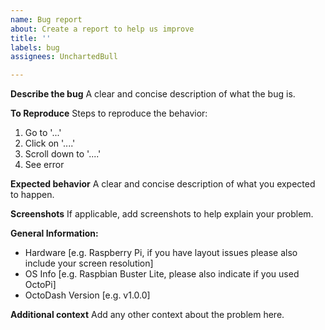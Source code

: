 ```yaml
---
name: Bug report
about: Create a report to help us improve
title: ''
labels: bug
assignees: UnchartedBull

---
```


**Describe the bug**
A clear and concise description of what the bug is.

**To Reproduce**
Steps to reproduce the behavior:
1. Go to '...'
2. Click on '....'
3. Scroll down to '....'
4. See error

**Expected behavior**
A clear and concise description of what you expected to happen.

**Screenshots**
If applicable, add screenshots to help explain your problem.

**General Information:**
 - Hardware [e.g. Raspberry Pi, if you have layout issues please also include your screen resolution]
 - OS Info [e.g. Raspbian Buster Lite, please also indicate if you used OctoPi]
 - OctoDash Version [e.g. v1.0.0]

**Additional context**
Add any other context about the problem here.
